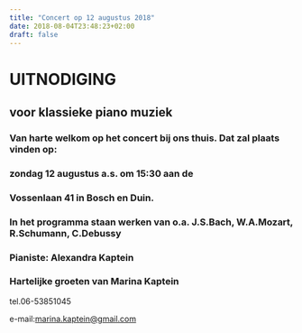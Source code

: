 ```yaml
---
title: "Concert op 12 augustus 2018"
date: 2018-08-04T23:48:23+02:00
draft: false
---
```


# UITNODIGING

## voor klassieke piano muziek

 

 

### Van harte welkom op het concert bij ons thuis.  Dat zal plaats vinden op:

### zondag 12 augustus a.s. om 15:30 aan de

### Vossenlaan 41 in Bosch en Duin.

### In het programma staan werken van o.a. J.S.Bach, W.A.Mozart, R.Schumann, C.Debussy

### Pianiste: Alexandra Kaptein

 

### Hartelijke groeten van Marina Kaptein

 

 

tel.06-53851045

e-mail:marina.kaptein@gmail.com
